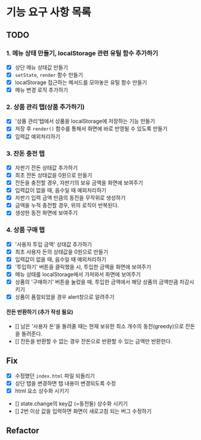 # 기능 요구 사항 목록

## TODO

### 1. 메뉴 상태 만들기, localStorage 관련 유틸 함수 추가하기

- [x] 상단 메뉴 상태값 만들기
- [x] `setState`, `render` 함수 만들기
- [x] localStorage 접근하는 메서드를 모아놓은 유틸 함수 만들기
- [x] 메뉴 변경 로직 추가하기

### 2. 상품 관리 탭(상품 추가하기)

- [x] '상품 관리'탭에서 상품을 localStorage에 저장하는 기능 만들기
- [x] 저장 후 `render()` 함수를 통해서 화면에 바로 반영될 수 있도록 만들기
- [x] 입력값 예외처리하기

### 3. 잔돈 충전 탭

- [x] 자판기 잔돈 상태값 추가하기
- [x] 최초 잔돈 상태값을 0원으로 만들기
- [x] 잔돈을 충전할 경우, 자판기의 보유 금액을 화면에 보여주기
- [x] 입력값이 없을 때, 음수일 때 예외처리하기
- [x] 자판기 입력 금액 만큼의 동전을 무작위로 생성하기
- [x] 금액을 누적 충전할 경우, 위의 로직이 반복된다.
- [x] 생성한 동전 화면에 보여주기

### 4. 상품 구매 탭

- [x] '사용자 투입 금액' 상태값 추가하기
- [x] 최초 사용자 돈의 상태값을 0원으로 만들기
- [x] 입력값이 없을 때, 음수일 때 예외처리하기
- [x] '투입하기' 버튼을 클릭했을 시, 투입한 금액을 화면에 보여주기
- [x] 메뉴 상태를 localStorage에서 가져와서 화면에 보여주기
- [x] 상품의 '구매하기' 버튼을 눌렀을 때, 투입한 금액에서 해당 상품의 금액만큼 차감시키기
- [x] 상품이 품절되었을 경우 alert창으로 알려주기

#### 잔돈 반환하기 (추가 작성 필요)

- [] 남은 '사용자 돈'을 돌려줄 때는 현재 보유한 최소 개수의 동전(greedy)으로 잔돈을 돌려준다.
- [] 잔돈을 반환할 수 없는 경우 잔돈으로 반환할 수 있는 금액만 반환한다.

## Fix

- [x] 수정했던 `index.html` 파일 되돌리기
- [x] 상단 탭을 변경하면 탭 내용이 변경되도록 수정
- [x] html 요소 상수화 시키기
- [] state.change의 key값 (=동전들) 상수화 시키기
- [] 2번 이상 값을 입력하면 화면이 새로고침 되는 버그 수정하기

## Refactor
